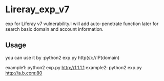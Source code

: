 # Lireray_exp_v7
exp for Liferay v7 vulnerability.I will add auto-penetrate function later for search basic domain and account information.

<b><h2>Usage</h2></b>
you can use it by :python2 exp.py http(s)://IP(domain)

example1: python2 exp.py http://1.1.1.1
example2: python2 exp.py http://a.b.com:80
